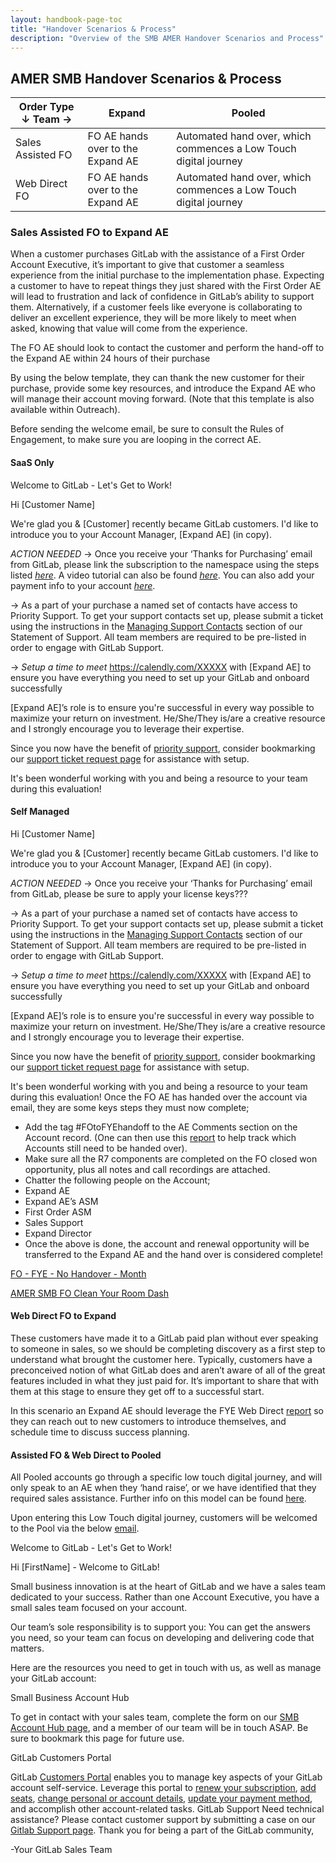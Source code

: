 ```yaml
---
layout: handbook-page-toc
title: "Handover Scenarios & Process"
description: "Overview of the SMB AMER Handover Scenarios and Process"
---
```



## AMER SMB Handover Scenarios & Process

| Order Type ↓ Team → | Expand                            | Pooled                                                           |
| ------------------- | --------------------------------- | ---------------------------------------------------------------- |
| Sales Assisted FO   | FO AE hands over to the Expand AE | Automated hand over, which commences a Low Touch digital journey |
| Web Direct FO       | FO AE hands over to the Expand AE | Automated hand over, which commences a Low Touch digital journey |


### Sales Assisted FO to Expand AE

When a customer purchases GitLab with the assistance of a First Order Account Executive, it’s important to give that customer a seamless experience from the initial purchase to the implementation phase. Expecting a customer to have to repeat things they just shared with the First Order AE will lead to frustration and lack of confidence in GitLab’s ability to support them. Alternatively, if a customer feels like everyone is collaborating to deliver an excellent experience, they will be more likely to meet when asked, knowing that value will come from the experience. 

The FO AE should look to contact the customer and perform the hand-off to the Expand AE within 24 hours of their purchase

By using the below template, they can thank the new customer for their purchase, provide some key resources, and introduce the Expand AE who will manage their account moving forward. (Note that this template is also available within Outreach). 

Before sending the welcome email, be sure to consult the Rules of Engagement, to make sure you are looping in the correct AE.

#### SaaS Only

Welcome to GitLab - Let's Get to Work!

Hi [Customer Name]

We're glad you & [Customer] recently became GitLab customers. I'd like to introduce you to your 
Account Manager, [Expand AE] (in copy).

*ACTION NEEDED*
→ Once you receive your ‘Thanks for Purchasing’ email from GitLab, please link the
subscription to the namespace using the steps listed [*here*](https://docs.google.com/document/d/e/2PACX-1vRJ7bvONCdfuvfl26ZFDleiDTZv5LwSzB4sloOu9wCEM3lVK-zSZiCqQJPX3IPI4i_KHJ7E4JbZacfF/pub). A video tutorial can also be found [*here*](https://www.youtube.com/watch?v=qAq8pyFP-a0).  You can also add your payment info to your account [*here*](https://docs.gitlab.com/ee/subscriptions/customers_portal.html#change-your-payment-method).

→ As a part of your purchase a named set of contacts have access to Priority Support. To get your support contacts set up, please submit a ticket using the instructions in the [Managing Support Contacts](https://about.gitlab.com/support/managing-support-contacts/) section of our Statement of Support. All team members are required to be pre-listed in order to engage with GitLab Support.

→ *Setup a time to meet* <https://calendly.com/XXXXX> with
[Expand AE] to ensure you have everything you need to set up your GitLab and onboard successfully

[Expand AE]’s role is to ensure you're successful in every way possible to maximize your return on investment. He/She/They is/are a creative resource and I strongly encourage you to leverage their expertise.

Since you now have the benefit of [priority support](https://about.gitlab.com/support/#priority-support), consider bookmarking our [support ticket request page](https://support.gitlab.com/hc/en-us/requests/new) for assistance with setup.

It's been wonderful working with you and being a resource to your team during this evaluation!

#### Self Managed

Hi [Customer Name]

We're glad you & [Customer] recently became GitLab customers. I'd like to introduce you to your 
Account Manager, [Expand AE] (in copy).

*ACTION NEEDED*
→ Once you receive your ‘Thanks for Purchasing’ email from GitLab, please be sure to apply your license keys???

→ As a part of your purchase a named set of contacts have access to Priority Support. To get your support contacts set up, please submit a ticket using the instructions in the [Managing Support Contacts](https://about.gitlab.com/support/managing-support-contacts/) section of our Statement of Support. All team members are required to be pre-listed in order to engage with GitLab Support.

→ *Setup a time to meet* <https://calendly.com/XXXXX> with
[Expand AE] to ensure you have everything you need to set up your GitLab and onboard successfully

[Expand AE]’s role is to ensure you're successful in every way possible to maximize your return on investment. He/She/They is/are a creative resource and I strongly encourage you to leverage their expertise.

Since you now have the benefit of [priority support](https://about.gitlab.com/support/#priority-support), consider bookmarking our [support ticket request page](https://support.gitlab.com/hc/en-us/requests/new) for assistance with setup.

It's been wonderful working with you and being a resource to your team during this evaluation!
Once the FO AE has handed over the account via email, they are some keys steps they must now complete;

- Add the tag #FOtoFYEhandoff to the AE Comments section on the Account record.  (One can then use this [report](https://gitlab.my.salesforce.com/00O8X000008mcf5) to help track which Accounts still need to be handed over).
- Make sure all the R7 components are completed on the FO closed won opportunity, plus all notes and call recordings are attached. 
- Chatter the following people on the Account;
- Expand AE
- Expand AE’s ASM
- First Order ASM
- Sales Support
- Expand Director 
- Once the above is done, the account and renewal opportunity will be transferred to the Expand AE and the hand over is considered complete!

[FO - FYE - No Handover - Month](https://gitlab.my.salesforce.com/00O8X000008mcf5)  

[AMER SMB FO Clean Your Room Dash ](https://gitlab.my.salesforce.com/01Z8X000001DkoE)  


#### Web Direct FO to Expand

These customers have made it to a GitLab paid plan without ever speaking to someone in sales, so we should be completing discovery as a first step to understand what brought the customer here. Typically, customers have a preconceived notion of what GitLab does and aren’t aware of all of the great features included in what they just paid for. It’s important to share that with them at this stage to ensure they get off to a successful start.

In this scenario an Expand AE should leverage the FYE Web Direct [report](https://gitlab.my.salesforce.com/00O8X000008Qg6r) so they can reach out to new customers to introduce themselves, and schedule time to discuss success planning. 
 

#### Assisted FO & Web Direct to Pooled

All Pooled accounts go through a specific low touch digital journey, and will only speak to an AE when they ‘hand raise’, or we have identified that they required sales assistance.  Further info on this model can be found [here](https://about.gitlab.com/handbook/sales/commercial/pooled_model/). 

Upon entering this Low Touch digital journey, customers will be welcomed to the Pool via the below [email](https://gitlab.com/gitlab-com/sales-team/field-operations/customer-success-operations/-/issues/1918).

Welcome to GitLab -  Let's Get to Work!

Hi [FirstName] - Welcome to GitLab! 

Small business innovation is at the heart of GitLab and we have a sales team dedicated to your success. Rather than one Account Executive, you have a small sales team focused on your account. 

Our team’s sole responsibility is to support you: You can get the answers you need, so your team can focus on developing and delivering code that matters. 

Here are the resources you need to get in touch with us, as well as manage your GitLab account:

Small Business Account Hub

To get in contact with your sales team, complete the form on our [SMB Account Hub page](https://page.gitlab.com/smbsales.html), and a member of our team will be in touch ASAP. Be sure to bookmark this page for future use.

GitLab Customers Portal

GitLab [Customers Portal](https://customers.gitlab.com/customers/sign_in) enables you to manage key aspects of your GitLab account self-service. Leverage this portal to [renew your subscription](https://about.gitlab.com/pricing/licensing-faq/#how-do-i-renew-my-subscription), [add seats](https://about.gitlab.com/pricing/licensing-faq/#can-i-add-more-users-to-my-subscription), [change personal or account details](https://docs.gitlab.com/ee/subscriptions/index.html#change-your-personal-details), [update your payment method](https://docs.gitlab.com/ee/subscriptions/customers_portal.html#change-your-payment-method), and accomplish other account-related tasks.
GitLab Support
Need technical assistance? Please contact customer support by submitting a case on our [Gitlab Support page](https://support.gitlab.com/hc/en-us).
Thank you for being a part of the GitLab community, 

-Your GitLab Sales Team















